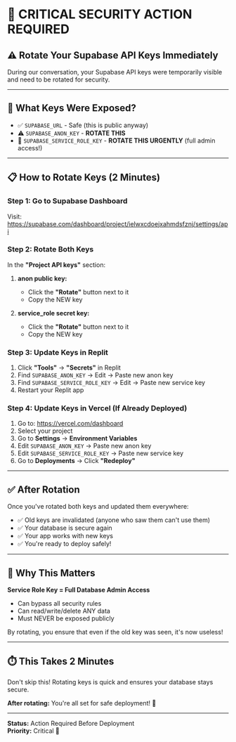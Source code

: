 # 🔐 CRITICAL SECURITY ACTION REQUIRED

## ⚠️ **Rotate Your Supabase API Keys Immediately**

During our conversation, your Supabase API keys were temporarily visible and need to be rotated for security.

---

## 🚨 What Keys Were Exposed?

- ✅ `SUPABASE_URL` - Safe (this is public anyway)
- ⚠️ `SUPABASE_ANON_KEY` - **ROTATE THIS**
- 🔴 `SUPABASE_SERVICE_ROLE_KEY` - **ROTATE THIS URGENTLY** (full admin access!)

---

## 📋 How to Rotate Keys (2 Minutes)

### Step 1: Go to Supabase Dashboard

Visit: https://supabase.com/dashboard/project/ielwxcdoejxahmdsfznj/settings/api

### Step 2: Rotate Both Keys

In the **"Project API keys"** section:

1. **anon public key:**
   - Click the **"Rotate"** button next to it
   - Copy the NEW key
   
2. **service_role secret key:**
   - Click the **"Rotate"** button next to it
   - Copy the NEW key

### Step 3: Update Keys in Replit

1. Click **"Tools"** → **"Secrets"** in Replit
2. Find `SUPABASE_ANON_KEY` → Edit → Paste new anon key
3. Find `SUPABASE_SERVICE_ROLE_KEY` → Edit → Paste new service key
4. Restart your Replit app

### Step 4: Update Keys in Vercel (If Already Deployed)

1. Go to: https://vercel.com/dashboard
2. Select your project
3. Go to **Settings** → **Environment Variables**
4. Edit `SUPABASE_ANON_KEY` → Paste new anon key
5. Edit `SUPABASE_SERVICE_ROLE_KEY` → Paste new service key
6. Go to **Deployments** → Click **"Redeploy"**

---

## ✅ After Rotation

Once you've rotated both keys and updated them everywhere:

- ✅ Old keys are invalidated (anyone who saw them can't use them)
- ✅ Your database is secure again
- ✅ Your app works with new keys
- ✅ You're ready to deploy safely!

---

## 🎯 Why This Matters

**Service Role Key = Full Database Admin Access**
- Can bypass all security rules
- Can read/write/delete ANY data
- Must NEVER be exposed publicly

By rotating, you ensure that even if the old key was seen, it's now useless!

---

## ⏱️ This Takes 2 Minutes

Don't skip this! Rotating keys is quick and ensures your database stays secure.

**After rotating:** You're all set for safe deployment! 🚀

---

**Status:** Action Required Before Deployment  
**Priority:** Critical 🔴
